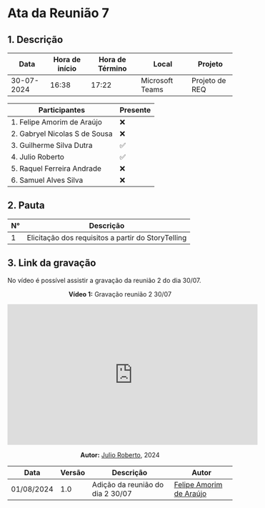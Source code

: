 # **Ata da Reunião 7**

## 1. Descrição

| Data       | Hora de início | Hora de Término | Local            | Projeto        |
|------------|-----------------|-----------------|-----------------|----------------|
| 30-07-2024 | 16:38           | 17:22           | Microsoft Teams | Projeto de REQ |

| Participantes                              | Presente       |
|-----------------------------------------|----------|
| 1. Felipe Amorim de Araújo       | ❌       |
| 2. Gabryel Nicolas S de Sousa                 | ❌       |
| 3. Guilherme Silva Dutra                | ✅       |
| 4. Julio Roberto                | ✅       |
| 5. Raquel Ferreira Andrade          | ❌       | 
| 6. Samuel Alves Silva                | ❌       |

## 2. Pauta

| N° | Descrição                               |
|----|-----------------------------------------|
| 1  | Elicitação dos requisitos a partir do StoryTelling         |


## 3. Link da gravação

No vídeo é possível assistir a gravação da reunião 2 do dia 30/07.

<center>

**Vídeo 1:** Gravação reunião 2 30/07

<iframe width="560" height="315" src="https://www.youtube.com/embed/OW-2Q-uERm8?si=EzZHCBSaolMIjj5H" title="YouTube video player" frameborder="0" allow="accelerometer; autoplay; clipboard-write; encrypted-media; gyroscope; picture-in-picture; web-share" referrerpolicy="strict-origin-when-cross-origin" allowfullscreen></iframe>

**Autor:** [Julio Roberto](https://github.com/JulioR2022), 2024

</center>


| Data | Versão | Descrição | Autor |
| ---- | ------ | --------- | ----- |
| 01/08/2024 | 1.0 | Adição da reunião do dia 2 30/07 | [Felipe Amorim de Araújo](https://github.com/lipeaaraujo) |